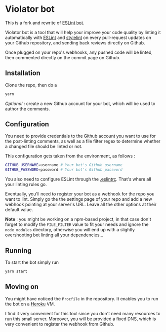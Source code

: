 # Violator bot

This is a fork and rewrite of [ESLint bot](https://github.com/Bernardstanislas/linter-bot).

Violator bot is a tool that will help your improve your code quality by linting it automatically with [ESLint](https://eslint.org) and [stylelint](https://stylelint.io) on every pull-request updates on your Github repository, and sending back reviews directly on Github.

Once plugged on your repo's webhooks, any pushed code will be linted, then commented directly on the commit page on Github.

## Installation

Clone the repo, then do a

```bash
yarn
```

*Optional* : create a new Github account for your bot, which will be used to author the comments.

## Configuration

You need to provide credentials to the Github account you want to use for the post-linting comments, as well as a file filter regex to determine whether a changed file should be linted or not.

This configuration gets taken from the environment, as follows :

```sh
GITHUB_USERNAME=username # Your bot's Github username
GITHUB_PASSWORD=password # Your bot's Github password
```

You also need to configure ESLint through the [.eslintrc](http://eslint.org/docs/user-guide/configuring). That's where all your linting rules go.

Eventually, you'll need to register your bot as a webhook for the repo you want to lint. Simply go the the settings page of your repo and add a new webhook pointing at your server's URL. Leave all the other options at their default value.

**Note** : you might be working on a npm-based project, in that case don't forget to modify the `FILE_FILTER` value to fit your needs and ignore the `node_modules` directory, otherwise you will end up with a slightly overshooting bot linting all your dependencies...

## Running

To start the bot simply run
```bash
yarn start
```

## Moving on

You might have noticed the `Procfile` in the repository. It enables you to run the bot on a [Heroku](https://www.heroku.com) VM.

I find it very convenient for this tool since you don't need many resources to run this small server. Moreover, you will be provided a fixed DNS, which is very convenient to register the webhook from Github.
